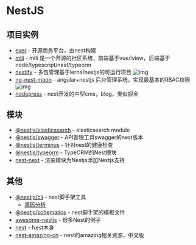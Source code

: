 # NestJS

## 项目实例

- [ever](https://github.com/ever-co/ever) - 开源商务平台，由nest构建
- [mili](https://github.com/shen100/mili) - mili 是一个开源的社区系统，前端基于vue/iview，后端基于node/typescript/nest/typeorm
- [nestify](https://github.com/ZhiXiao-Lin/nestify) - 多包管理基于lerna/nestjs的可运行项目 ![img](https://img.shields.io/github/stars/ZhiXiao-Lin/nestify)
- [ng-nest-moon](https://github.com/NG-NEST/ng-nest-moon) - angular+nestjs 后台管理系统，实现最基本的RBAC权限 ![img](https://img.shields.io/github/stars/NG-NEST/ng-nest-moon)
- [nodepress](https://github.com/surmon-china/nodepress) - nest开发的中型cms，blog，类似掘金



## 模块

- [@nestjs/elasticsearch](https://github.com/nestjs/elasticsearch) - elasticsearch module
- [@nestjs/swagger](https://www.npmjs.com/package/@nestjs/swagger) - API管理工具swagger的nest版本
- [@nestjs/terminus](https://www.npmjs.com/package/@nestjs/terminus) - 针对nest的健康检查
- [@nestjs/typeorm](https://www.npmjs.com/package/@nestjs/typeorm) - TypeORM的Nest模块
- [nest-next](https://github.com/kyle-mccarthy/nest-next) - 渲染模块为Nestjs添加Nextjs支持

## 其他


- [@nestjs/cli](https://www.npmjs.com/package/@nestjs/cli) - nest脚手架工具
    - [源码分析](https://github.com/FunnyLiu/nest-cli/tree/readsource)
- [@nestjs/schematics](https://www.npmjs.com/package/@nestjs/schematics) - nest脚手架的模板文件
- [awesome-nestjs](https://github.com/juliandavidmr/awesome-nestjs) - 很多Nest的例子
- [nest](https://github.com/nestjs/nest) - Nest本身
- [nest-amazing-cn](https://docs.nestjs.cn/6/awesome) - nest的amazing相关资源，中文版
